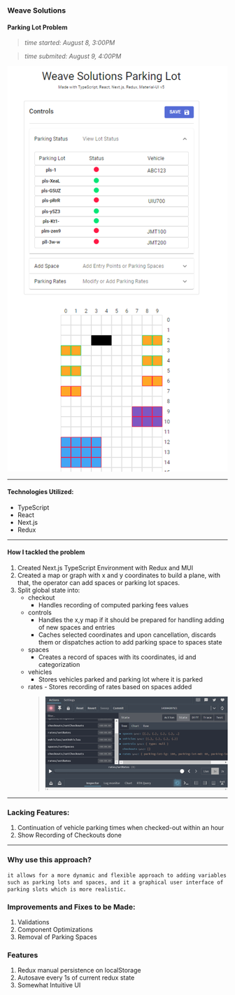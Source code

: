 ### Weave Solutions

#### Parking Lot Problem

> _time started: August 8, 3:00PM_

> _time submited: August 9, 4:00PM_

![Screen Shot](./public/sc-1.png)

---

#### Technologies Utilized:

- TypeScript
- React
- Next.js
- Redux

---

#### How I tackled the problem

1. Created Next.js TypeScript Environment with Redux and MUI
2. Created a map or graph with x and y coordinates to build a plane, with that, the operator can add spaces or parking lot spaces.
3. Split global state into:
   - checkout
     - Handles recording of computed parking fees values
   - controls
     - Handles the x,y map if it should be prepared for handling adding of new spaces and entries
     - Caches selected coordinates and upon cancellation, discards them or dispatches action to add parking space to spaces state
   - spaces
     - Creates a record of spaces with its coordinates, id and categorization
   - vehicles
     - Stores vehicles parked and parking lot where it is parked
   - rates - Stores recording of rates based on spaces added
     > ![Screen Shot](./public/sc-2.png)

---

### Lacking Features:

1. Continuation of vehicle parking times when checked-out within an hour
2. Show Recording of Checkouts done

---

### Why use this approach?

    it allows for a more dynamic and flexible approach to adding variables such as parking lots and spaces, and it a graphical user interface of parking slots which is more realistic.

### Improvements and Fixes to be Made:

1. Validations
2. Component Optimizations
3. Removal of Parking Spaces

### Features

1. Redux manual persistence on localStorage
2. Autosave every 1s of current redux state
3. Somewhat Intuitive UI
